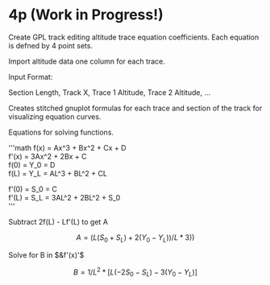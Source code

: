 # 4p (Work in Progress!)
Create GPL track editing altitude trace equation coefficients. Each equation is defned by 4 point sets. 

Import altitude data one column for each trace.

Input Format:

   Section Length, Track X, Trace 1 Altitude, Trace 2 Altitude, ...

Creates stitched gnuplot formulas for each trace and section of the track for visualizing equation curves. 


Equations for solving functions. 

'''math 
f(x) = Ax^3 + Bx^2 + Cx + D  
f'(x) = 3Ax^2 + 2Bx + C  
f(0) = Y_0 = D  
f(L) = Y_L = AL^3 + BL^2 + CL  

f'(0) = S_0 = C  
f'(L) = S_L = 3AL^2 + 2BL^2 + S_0  
'''

Subtract 2f(L) - Lf'(L) to get A

$$A = (L(S_0 + S_L) + 2(Y_0 - Y_L)) / L*3))$$

Solve for B in $&f'(x)'$

$$B = 1/L^2 * [L(-2S_0 - S_L) - 3(Y_0 - Y_L)]$$

